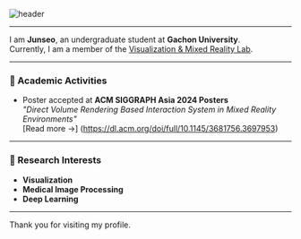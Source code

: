 ![header](https://capsule-render.vercel.app/api?type=cylinder&color=gradient&height=100&section=header&text=👋Welcome%20Junseo%20Github👋&fontSize=50&animation=fadeIn)

---
I am **Junseo**, an undergraduate student at **Gachon University**.  
Currently, I am a member of the [Visualization & Mixed Reality Lab](https://github.com/Gachon-VisualizationandMixedRealityLab).

---

### 📑 Academic Activities
- Poster accepted at **ACM SIGGRAPH Asia 2024 Posters**  
  *"Direct Volume Rendering Based Interaction System in Mixed Reality Environments"*  
  [Read more →] (https://dl.acm.org/doi/full/10.1145/3681756.3697953)

---

### 🔬 Research Interests
- **Visualization**  
- **Medical Image Processing**  
- **Deep Learning**

---

Thank you for visiting my profile.
